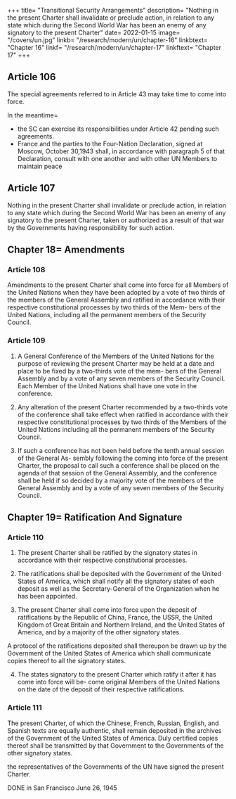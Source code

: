 +++
title=  "Transitional Security Arrangements"
description=  "Nothing in the present Charter shall invalidate or preclude action, in relation to any state which during the Second World War has been an enemy of any signatory to the present Charter"
date=  2022-01-15
image=  "/covers/un.jpg"
linkb=  "/research/modern/un/chapter-16"
linkbtext=  "Chapter 16"
linkf=  "/research/modern/un/chapter-17"
linkftext=  "Chapter 17"
+++ 


## Article 106

The special agreements referred to in Article 43 may take time to come into force. 

In the meantime= 
- the SC can exercise its responsibilities under Article 42 pending such agreements. 
- France and the parties to the Four-Nation Declaration, signed at Moscow, October 30,1943 shall, in accordance with paragraph 5 of that Declaration, consult with one another and with other UN Members to maintain peace

<!--  and as occasion requires with other Members of the United Nations with a view to such joint
action on behalf of the Organization as may be necessary for the purpose of maintaining international peace and security.
 -->

## Article 107

Nothing in the present Charter shall invalidate or preclude action, in relation to any state which
during the Second World War has been an enemy of any signatory to the present Charter, taken or
authorized as a result of that war by the Governments having responsibility for such action.



## Chapter 18=  Amendments

### Article 108

Amendments to the present Charter shall come into force for all Members of the United Nations
when they have been adopted by a vote of two thirds of the members of the General Assembly
and ratified in accordance with their respective constitutional processes by two thirds of the Mem-
bers of the United Nations, including all the permanent members of the Security Council.

### Article 109

1. A General Conference of the Members of the United Nations for the purpose of reviewing
the present Charter may be held at a date and place to be fixed by a two-thirds vote of the mem-
bers of the General Assembly and by a vote of any seven members of the Security Council. Each
Member of the United Nations shall have one vote in the conference.

2. Any alteration of the present Charter recommended by a two-thirds vote of the conference
shall take effect when ratified in accordance with their respective constitutional processes by two
thirds of the Members of the United Nations including all the permanent members of the Security Council.

3. If such a conference has not been held before the tenth annual session of the General As-
sembly following the coming into force of the present Charter, the proposal to call such a conference
shall be placed on the agenda of that session of the General Assembly, and the conference shall be
held if so decided by a majority vote of the members of the General Assembly and by a vote of any
seven members of the Security Council.


## Chapter 19=  Ratification And Signature

### Article 110

1. The present Charter shall be ratified by the signatory states in accordance with their respective constitutional processes.

2. The ratifications shall be deposited with the Government of the United States of America,
which shall notify all the signatory states of each deposit as well as the Secretary-General of the
Organization when he has been appointed. 

3. The present Charter shall come into force upon the deposit of ratifications by the Republic
of China, France, the USSR, the United Kingdom of Great Britain and Northern Ireland, and the United States of America, and by a majority of the other signatory states. 

A protocol of the ratifications deposited shall thereupon be drawn up by the Government
of the United States of America which shall communicate copies thereof to all the signatory states.

4. The states signatory to the present Charter which ratify it after it has come into force will be-
come original Members of the United Nations on the date of the deposit of their respective ratifications.

### Article 111

The present Charter, of which the Chinese, French, Russian, English, and Spanish texts are
equally authentic, shall remain deposited in the archives of the Government of the United States
of America. Duly certified copies thereof shall be transmitted by that Government to the Governments of the other signatory states. 

the representatives of the Governments of the UN have signed the present Charter.

DONE in San Francisco June 26, 1945
